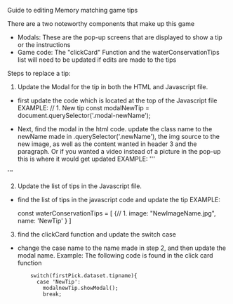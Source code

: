 Guide to editing Memory matching game tips

There are a two noteworthy components that make up this game

- Modals: These are the pop-up screens that are displayed to show a tip or the instructions
- Game code: The "clickCard" Function and the waterConservationTips list will need to be updated
  if edits are made to the tips

Steps to replace a tip:

1. Update the Modal for the tip in both the HTML and Javascript file.

- first update the code which is located at the top of the Javascript file
  EXAMPLE:
  // 1. New tip
  const modalNewTip = document.querySelector('.modal-newName');

- Next, find the modal in the html code.
update the class name to the newName made in .querySelector('.newName'), the img source to the new image,
as well as the content wanted in header 3 and the paragraph. Or if you wanted a video instead of a picture
in the pop-up this is where it would get updated
EXAMPLE:
'''
<dialog class="modal modal-newName">
        <img src="yourNewImage.jpg" alt="Name of image" />
        <h3>New Header here</h3>
        <p>
          New description here
        </p>
        <button class="close-button">
          <h4>close</h4>
        </button>
      </dialog>
 '''

2. Update the list of tips in the Javascript file.

- find the list of tips in the javascript code and update the tip
  EXAMPLE:

  const waterConservationTips = [
  {// 1.
  image: "NewImageName.jpg",
  name: 'NewTip'
  }
  ]

3. find the clickCard function and update the switch case

- change the case name to the name made in step 2, and then update the modal name.
  Example: The following code is found in the click card function

          switch(firstPick.dataset.tipname){
            case 'NewTip':
              modalnewTip.showModal();
              break;
